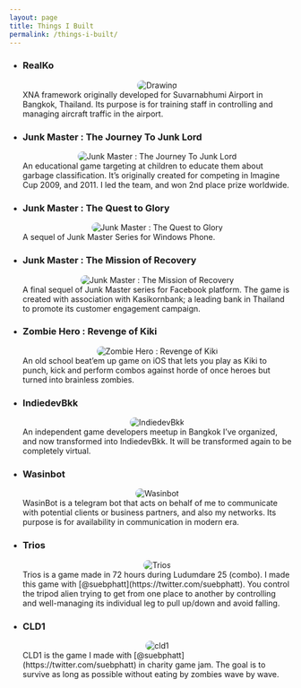 ```yaml
---
layout: page
title: Things I Built
permalink: /things-i-built/
---
```


* ### __RealKo__
   
   <center><img src="https://media.tumblr.com/tumblr_lsnf9w5GJD1qj5i9r.jpg" alt="Drawing" style="max-width: 60%; border-radius: 10px;"/></center>  
   XNA framework originally developed for Suvarnabhumi Airport in Bangkok, Thailand. Its purpose is for training staff in controlling and managing aircraft traffic in the airport.
   
* ### __Junk Master : The Journey To Junk Lord__
   
   <center><img src="https://media.tumblr.com/tumblr_lsnj9vhE7a1qj5i9r.jpg" alt="Junk Master : The Journey To Junk Lord" style="max-width: 60%; border-radius: 10px;"/></center>  
   An educational game targeting at children to educate them about garbage classification. It’s originally created for competing in Imagine Cup 2009, and 2011. I led the team, and won 2nd place prize worldwide.
   
* ### __Junk Master : The Quest to Glory__
  
  <center><img src="https://media.tumblr.com/tumblr_lthblop0Yc1qj5i9r.jpg" alt="Junk Master : The Quest to Glory" style="max-width: 60%; border-radius: 10px;"/></center>  
  A sequel of Junk Master Series for Windows Phone.

* ### __Junk Master : The Mission of Recovery__

   <center><img src="https://media.tumblr.com/tumblr_m1gl03ffsE1qj5i9r.png" alt="Junk Master : The Mission of Recovery" style="max-width: 60%; border-radius: 10px;" /></center>  
   A final sequel of Junk Master series for Facebook platform. The game is created with association with Kasikornbank; a leading bank in Thailand to promote its customer engagement campaign.
   
* ### __Zombie Hero : Revenge of Kiki__
   
   <center><img src="https://i.ytimg.com/vi/gEEC5z4cuQg/maxresdefault.jpg" alt="Zombie Hero : Revenge of Kiki" style="max-width: 60%; border-radius: 10px;" /></center>  
   An old school beat’em up game on iOS that lets you play as Kiki to punch, kick and perform combos against horde of once heroes but turned into brainless zombies.
   
* ### __IndiedevBkk__

   <center><img src="https://pbs.twimg.com/profile_images/674626469377671168/2kddBt-h.png" alt="IndiedevBkk" style="max-width: 150px; border-radius: 10px;" /></center>  
   An independent game developers meetup in Bangkok I’ve organized, and now transformed into IndiedevBkk. It will be transformed again to be completely virtual.
   
* ### __Wasinbot__

   <center><img src="https://wasinbot.wasin.io/images/haxporAvatar.png" alt="Wasinbot" style="max-width: 128px; border-radius: 10px; "/></center>  
   WasinBot is a telegram bot that acts on behalf of me to communicate with potential clients or business partners, and also my networks. Its purpose is for availability in communication in modern era.
   
* ### __Trios__

   <center><img src="https://media.tumblr.com/b6c2ead2b2e472829f8bd8e20d5493b9/tumblr_inline_mfuazfxAbD1qj5i9r.png" alt="Trios" style="max-width: 60%; border-radius: 10px;" /></center>  
   Trios is a game made in 72 hours during Ludumdare 25 (combo). I made this game with [@suebphatt](https://twitter.com/suebphatt). You control the tripod alien trying to get from one place to another by controlling and well-managing its individual leg to pull up/down and avoid falling.
   
* ### __CLD1__

   <center><img src="https://media.tumblr.com/tumblr_meckidJ9kE1qj5i9r.png" alt="cld1" style="max-width: 60%; border-radius: 10px;" /></center>  
   CLD1 is the game I made with [@suebphatt](https://twitter.com/suebphatt) in charity game jam. The goal is to survive as long as possible without eating by zombies wave by wave.
